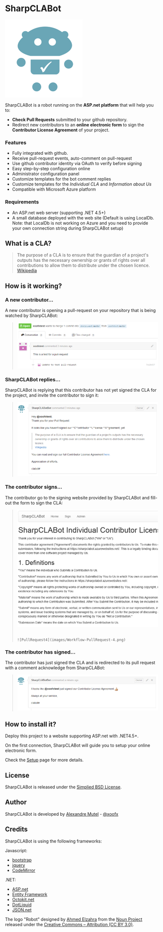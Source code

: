 # SharpCLABot

![](logo.png)

SharpCLABot is a robot running on the **ASP.net platform** that will help you to:

- **Check Pull Requests** submitted to your github repository. 
- Redirect new contributors to an **online electronic form** to sign the **Contributor License Agreement** of your project.

### Features

- Fully integrated with github. 
- Receive pull-request events, auto-comment on pull-request
- Use github contributor identity via OAuth to verify before signing
- Easy step-by-step configuration online
- Administrator configuration panel
 - Customize templates for the bot comment replies
 - Customize templates for the *Individual CLA* and *Information about Us*  
- Compatible with Microsoft Azure platform

### Requirements

- An ASP.net web server (supporting .NET 4.5+)
- A small database deployed with the web site (Default is using LocalDb. Note: that LocalDb is not working on Azure and you need to provide your own connection string during SharpCLABot setup) 

## What is a CLA?

> The purpose of a CLA is to ensure that the guardian of a project's outputs has the necessary ownership or grants of rights over all contributions to allow them to distribute under the chosen licence.
> [Wikipedia](http://en.wikipedia.org/wiki/Contributor_License_Agreement)

## How is it working?

### A new contributor... 
A new contributor is opening a pull-request on your repository that is being watched by SharpCLABot:

> ![PullRequest1](images/Workflow-PullRequest-1.png)

### SharpCLABot replies...
SharpCLABot is replying that this contributor has not yet signed the CLA for the project, and invite the contributor to sign it:

> ![PullRequest2](images/Workflow-PullRequest-2.png)

### The contributor signs...
The contributor go to the signing website provided by SharpCLABot and fill-out the form to sign the CLA:

> ![PullRequest3](images/Workflow-PullRequest-3.png)
> 
> ~~~~~~~~~~~~~~~~~~~~~~~~~~~~~~~~~~~~~~~~~~~~~~~~~~~~~~~~~~~~~~~~~~~~~~
> 
> ![PullRequest4](images/Workflow-PullRequest-4.png)

### The contributor has signed...
The contributor has just signed the CLA and is redirected to its pull request with a comment acknowledge from SharpCLABot:

> ![PullRequest5](images/Workflow-PullRequest-5.png)

## How to install it?

Deploy this project to a website supporting ASP.net with .NET4.5+.

On the first connection, SharpCLABot will guide you to setup your online electronic form.

Check the [Setup](Setup.md) page for more details.

## License
SharpCLABot is released under the [Simplied BSD License](http://opensource.org/licenses/BSD-2-Clause).

## Author

SharpCLABot is developed by [Alexandre Mutel](https://github.com/xoofx) - [@xoofx](http://twitter.com/xoofx)

## Credits

SharpCLABot is using the following frameworks:

Javascript:

- [bootstrap](http://getbootstrap.com/)
- [jquery](http://jquery.com/)
- [CodeMirror](http://codemirror.net/)

.NET:

- [ASP.net](http://www.asp.net/)
- [Entity Framework](http://msdn.microsoft.com/en-us/data/ef.aspx)
- [Octokit.net](https://github.com/octokit/octokit.net)
- [DotLiquid](https://github.com/formosatek/dotliquid)
- [JSON.net](http://james.newtonking.com/json)


The logo "Robot" designed by [Ahmed Elzahra](http://www.thenounproject.com/trochilidae) from the [Noun Project](http://www.thenounproject.com) released under the [Creative Commons – Attribution (CC BY 3.0)](http://creativecommons.org/licenses/by/3.0/us/).
